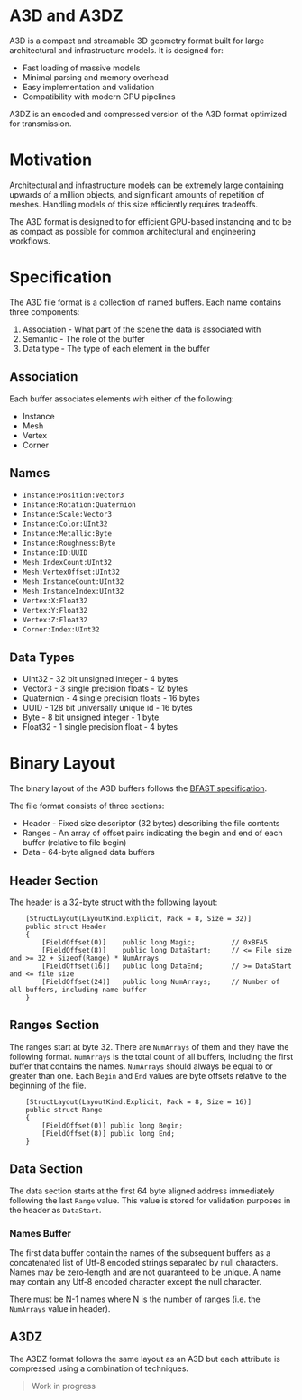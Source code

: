 # A3D and A3DZ

A3D is a compact and streamable 3D geometry format built for large architectural and infrastructure models.
It is designed for:

- Fast loading of massive models 
- Minimal parsing and memory overhead
- Easy implementation and validation
- Compatibility with modern GPU pipelines

A3DZ is an encoded and compressed version of the A3D format optimized for transmission.    

# Motivation 

Architectural and infrastructure models can be extremely large containing upwards of a million objects,
and significant amounts of repetition of meshes. Handling models of this size efficiently requires tradeoffs.

The A3D format is designed to for efficient GPU-based instancing and to be as compact as possible 
for common architectural and engineering workflows. 

# Specification

The A3D file format is a collection of named buffers. Each name contains three components:

1. Association - What part of the scene the data is associated with 
2. Semantic - The role of the buffer
3. Data type - The type of each element in the buffer 

## Association 

Each buffer associates elements with either of the following:

- Instance
- Mesh
- Vertex
- Corner

## Names

- `Instance:Position:Vector3`  
- `Instance:Rotation:Quaternion` 
- `Instance:Scale:Vector3` 
- `Instance:Color:UInt32`
- `Instance:Metallic:Byte`
- `Instance:Roughness:Byte`
- `Instance:ID:UUID`
- `Mesh:IndexCount:UInt32`
- `Mesh:VertexOffset:UInt32`
- `Mesh:InstanceCount:UInt32`
- `Mesh:InstanceIndex:UInt32`
- `Vertex:X:Float32`
- `Vertex:Y:Float32`
- `Vertex:Z:Float32`
- `Corner:Index:UInt32`

## Data Types

- UInt32 - 32 bit unsigned integer - 4 bytes 
- Vector3 - 3 single precision floats - 12 bytes
- Quaternion - 4 single precision floats - 16 bytes 
- UUID - 128 bit universally unique id - 16 bytes
- Byte - 8 bit unsigned integer - 1 byte
- Float32 - 1 single precision float - 4 bytes

# Binary Layout 

The binary layout of the A3D buffers follows the [BFAST specification](https://github.com/vimaec/bfast).

The file format consists of three sections:

* Header - Fixed size descriptor (32 bytes) describing the file contents   
* Ranges - An array of offset pairs indicating the begin and end of each buffer (relative to file begin) 
* Data   - 64-byte aligned data buffers 

## Header Section

The header is a 32-byte struct with the following layout:  

```
    [StructLayout(LayoutKind.Explicit, Pack = 8, Size = 32)]
    public struct Header
    {
        [FieldOffset(0)]    public long Magic;         // 0xBFA5
        [FieldOffset(8)]    public long DataStart;     // <= File size and >= 32 + Sizeof(Range) * NumArrays 
        [FieldOffset(16)]   public long DataEnd;       // >= DataStart and <= file size
        [FieldOffset(24)]   public long NumArrays;     // Number of all buffers, including name buffer
    }
```

## Ranges Section

The ranges start at byte 32. There are `NumArrays` of them and they have the following format. 
`NumArrays` is the total count of all buffers, including the first buffer that contains the names.
`NumArrays` should always be equal to or greater than one. Each `Begin` and `End` values are byte 
offsets relative to the beginning of the file.

```
    [StructLayout(LayoutKind.Explicit, Pack = 8, Size = 16)]
    public struct Range
    {
        [FieldOffset(0)] public long Begin;
        [FieldOffset(8)] public long End;
    }		
```

## Data Section

The data section starts at the first 64 byte aligned address immediately following the last `Range` value.
This value is stored for validation purposes in the header as `DataStart`. 

### Names Buffer

The first data buffer contain the names of the subsequent buffers as a concatenated list of Utf-8 encoded 
strings separated by null characters. Names may be zero-length and are not guaranteed to be unique. 
A name may contain any Utf-8 encoded character except the null character. 

There must be N-1 names where N is the number of ranges (i.e. the `NumArrays` value in header). 

## A3DZ

The A3DZ format follows the same layout as an A3D but each attribute is compressed using a combination of techniques.

> Work in progress
